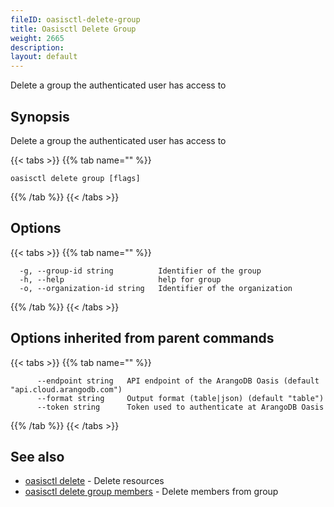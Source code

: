 ```yaml
---
fileID: oasisctl-delete-group
title: Oasisctl Delete Group
weight: 2665
description: 
layout: default
---
```

Delete a group the authenticated user has access to

## Synopsis

Delete a group the authenticated user has access to

{{< tabs >}}
{{% tab name="" %}}
```
oasisctl delete group [flags]
```
{{% /tab %}}
{{< /tabs >}}

## Options

{{< tabs >}}
{{% tab name="" %}}
```
  -g, --group-id string          Identifier of the group
  -h, --help                     help for group
  -o, --organization-id string   Identifier of the organization
```
{{% /tab %}}
{{< /tabs >}}

## Options inherited from parent commands

{{< tabs >}}
{{% tab name="" %}}
```
      --endpoint string   API endpoint of the ArangoDB Oasis (default "api.cloud.arangodb.com")
      --format string     Output format (table|json) (default "table")
      --token string      Token used to authenticate at ArangoDB Oasis
```
{{% /tab %}}
{{< /tabs >}}

## See also

* [oasisctl delete]()	 - Delete resources
* [oasisctl delete group members](oasisctl-delete-group-members)	 - Delete members from group

